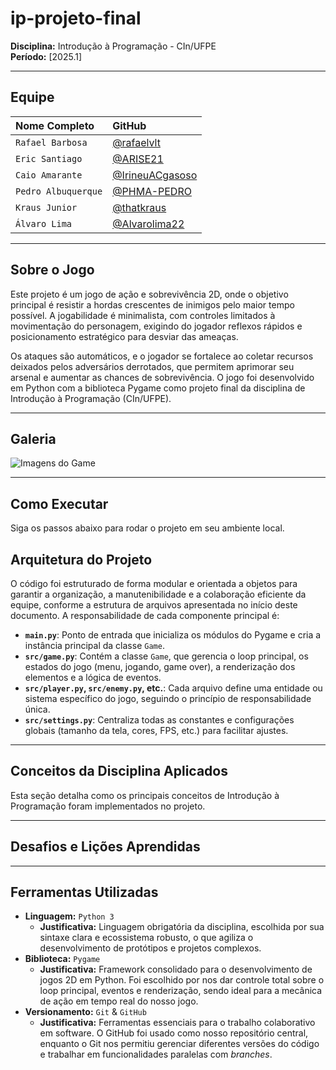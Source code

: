 # ip-projeto-final

> 

**Disciplina:** Introdução à Programação - CIn/UFPE  
**Período:** [2025.1]

---

## Equipe

| Nome Completo     | GitHub                               |
| :---------------- | :----------------------------------- | 
| `Rafael Barbosa`  | [@rafaelvlt](https://github.com/rafaelvlt) |
| `Eric Santiago`  | [@ARISE21](https://github.com/ARISE21)   |
| `Caio Amarante`  | [@IrineuACgasoso](https://github.com/IrineuACgasoso) |
| `Pedro Albuquerque`  | [@PHMA-PEDRO](https://github.com/PHMA-PEDRO) |
| `Kraus Junior`  | [@thatkraus](https://github.com/thatkraus) | 
| `Álvaro Lima`  | [@Alvarolima22](https://github.com/Alvarolima22) |

---

## Sobre o Jogo

Este projeto é um jogo de ação e sobrevivência 2D, onde o objetivo principal é resistir a hordas crescentes de inimigos pelo maior tempo possível. A jogabilidade é minimalista, com controles limitados à movimentação do personagem, exigindo do jogador reflexos rápidos e posicionamento estratégico para desviar das ameaças.

Os ataques são automáticos, e o jogador se fortalece ao coletar recursos deixados pelos adversários derrotados, que permitem aprimorar seu arsenal e aumentar as chances de sobrevivência. O jogo foi desenvolvido em Python com a biblioteca Pygame como projeto final da disciplina de Introdução à Programação (CIn/UFPE).

---

## Galeria

![Imagens do Game]()

---

## Como Executar

Siga os passos abaixo para rodar o projeto em seu ambiente local.

## Arquitetura do Projeto

O código foi estruturado de forma modular e orientada a objetos para garantir a organização, a manutenibilidade e a colaboração eficiente da equipe, conforme a estrutura de arquivos apresentada no início deste documento. A responsabilidade de cada componente principal é:
* **`main.py`**: Ponto de entrada que inicializa os módulos do Pygame e cria a instância principal da classe `Game`.
* **`src/game.py`**: Contém a classe `Game`, que gerencia o loop principal, os estados do jogo (menu, jogando, game over), a renderização dos elementos e a lógica de eventos.
* **`src/player.py`, `src/enemy.py`, etc.**: Cada arquivo define uma entidade ou sistema específico do jogo, seguindo o princípio de responsabilidade única.
* **`src/settings.py`**: Centraliza todas as constantes e configurações globais (tamanho da tela, cores, FPS, etc.) para facilitar ajustes.

---

## Conceitos da Disciplina Aplicados

Esta seção detalha como os principais conceitos de Introdução à Programação foram implementados no projeto.


---

## Desafios e Lições Aprendidas

---

## Ferramentas Utilizadas

* **Linguagem:** `Python 3`
    * **Justificativa:** Linguagem obrigatória da disciplina, escolhida por sua sintaxe clara e ecossistema robusto, o que agiliza o desenvolvimento de protótipos e projetos complexos.
* **Biblioteca:** `Pygame`
    * **Justificativa:** Framework consolidado para o desenvolvimento de jogos 2D em Python. Foi escolhido por nos dar controle total sobre o loop principal, eventos e renderização, sendo ideal para a mecânica de ação em tempo real do nosso jogo.
* **Versionamento:** `Git` & `GitHub`
    * **Justificativa:** Ferramentas essenciais para o trabalho colaborativo em software. O GitHub foi usado como nosso repositório central, enquanto o Git nos permitiu gerenciar diferentes versões do código e trabalhar em funcionalidades paralelas com *branches*.

